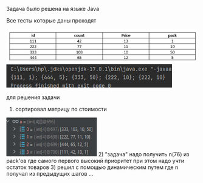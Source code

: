 Задача было решена на языке Java

Все тесты которые даны проходят  

![img.png](img.png)
![img_1.png](img_1.png)

для решения задачи
1) сортировал матрицу по стоимости 

![img_2.png](img_2.png)
2) "задача" надо получить n(76) из pack'ов где самого первого высокий приоритет при этом надо учти остаток товаров
3) решил с помощью динамическим путем где n получал из предыдущих шагов ...
  
